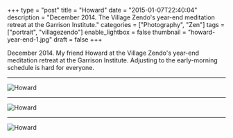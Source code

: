 +++
type = "post"
title = "Howard"
date = "2015-01-07T22:40:04"
description = "December 2014. The Village Zendo's year-end meditation retreat at the Garrison Institute."
categories = ["Photography", "Zen"]
tags = ["portrait", "villagezendo"]
enable_lightbox = false
thumbnail = "howard-year-end-1.jpg"
draft = false
+++

<p>December 2014. My friend Howard at the Village Zendo's year-end meditation retreat at the Garrison Institute. Adjusting to the early-morning schedule is hard for everyone.</p>
<hr />
<p><img style="display:block; margin-left:auto; margin-right:auto;" src="howard-year-end-1.jpg" alt="Howard" title="Howard" /></p>
<hr />
<p><img style="display:block; margin-left:auto; margin-right:auto;" src="howard-year-end-2.jpg" alt="Howard" title="Howard" /></p>
<hr />
<p><img style="display:block; margin-left:auto; margin-right:auto;" src="howard-year-end-3.jpg" alt="Howard" title="Howard" /></p>
    